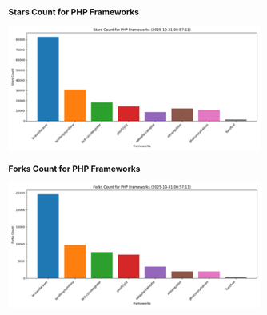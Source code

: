 ### Stars Count for PHP Frameworks

![Stars Chart](./archive/charts/20251031005711_stars_count.png)

### Forks Count for PHP Frameworks

![Forks Chart](./archive/charts/20251031005711_forks_count.png)


